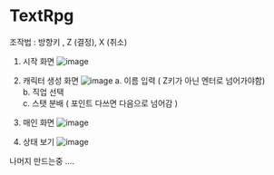 # TextRpg

조작법 : 방향키 , Z (결정), X (취소)

1. 시작 화면
![image](https://github.com/goodehd/TextRpg/assets/75984454/1bb35a6e-ddbd-455b-9936-e00623cdb7fd)

2. 캐릭터 생성 화면
![image](https://github.com/goodehd/TextRpg/assets/75984454/7d2eba5f-930a-4556-8e55-72cae94308ff)
 a. 이름 입력 ( Z키가 아닌 엔터로 넘어가야함)   
 b. 직업 선택   
 c. 스탯 분배 ( 포인트 다쓰면 다음으로 넘어감 )   

3. 매인 화면
![image](https://github.com/goodehd/TextRpg/assets/75984454/e92ada24-4fc4-4575-9cd9-a49efc6845e4)

1. 상태 보기
![image](https://github.com/goodehd/TextRpg/assets/75984454/8df00376-3c3a-4f3f-92fb-ee5bb084f864)

나머지 만드는중 ....



